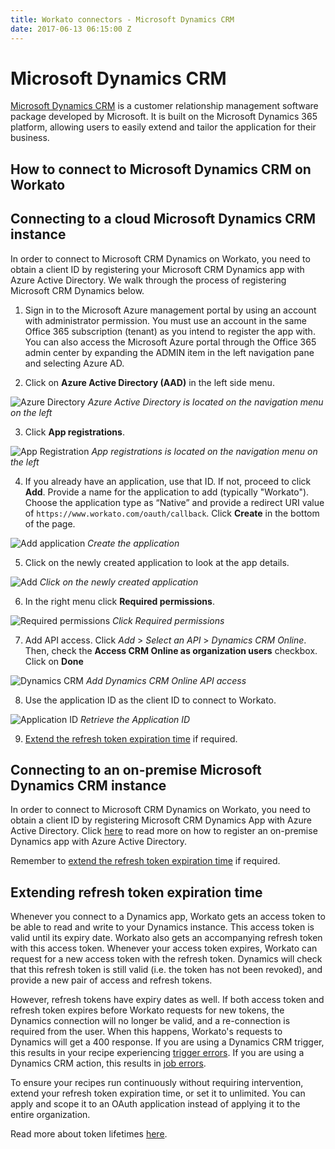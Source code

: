 ```yaml
---
title: Workato connectors - Microsoft Dynamics CRM
date: 2017-06-13 06:15:00 Z
---
```


# Microsoft Dynamics CRM
[Microsoft Dynamics CRM](https://dynamics.microsoft.com/en-us/) is a customer relationship management software package developed by Microsoft. It is built on the Microsoft Dynamics 365 platform, allowing users to easily extend and tailor the application for their business.

## How to connect to Microsoft Dynamics CRM on Workato

## Connecting to a cloud Microsoft Dynamics CRM instance
In order to connect to Microsoft CRM Dynamics on Workato, you need to obtain a client ID by registering your Microsoft CRM Dynamics app with Azure Active Directory. We walk through the process of registering Microsoft CRM Dynamics below.

1. Sign in to the Microsoft Azure management portal by using an account with administrator permission. You must use an account in the same Office 365 subscription (tenant) as you intend to register the app with. You can also access the Microsoft Azure portal through the Office 365 admin center by expanding the ADMIN item in the left navigation pane and selecting Azure AD.

2. Click on **Azure Active Directory (AAD)** in the left side menu.

![Azure Directory](/assets/images/connectors/microsoft-dynamics-CRM/azure-directory.png)
*Azure Active Directory is located on the navigation menu on the left*

3. Click **App registrations**.

![App Registration](/assets/images/connectors/microsoft-dynamics-CRM/app-registrations.png)
*App registrations is located on the navigation menu on the left*

4. If you already have an application, use that ID. If not, proceed to click **Add**. Provide a name for the application to add (typically "Workato"). Choose the application type as “Native” and provide a redirect URI value of `https://www.workato.com/oauth/callback`. Click **Create** in the bottom of the page.

![Add application](/assets/images/connectors/microsoft-dynamics-CRM/add.gif)
*Create the application*

5. Click on the newly created application to look at the app details.

![Add](/assets/images/connectors/microsoft-dynamics-CRM/click-on-app.png)
*Click on the newly created application*

6. In the right menu click **Required permissions**.

![Required permissions](/assets/images/connectors/microsoft-dynamics-CRM/permission.png)
*Click Required permissions*

7. Add API access. Click *Add* > *Select an API* > *Dynamics CRM Online*. Then, check the **Access CRM Online as organization users** checkbox. Click on **Done**

![Dynamics CRM](/assets/images/connectors/microsoft-dynamics-CRM/dynamics.gif)
*Add Dynamics CRM Online API access*

8. Use the application ID as the client ID to connect to Workato.

![Application ID](/assets/images/connectors/microsoft-dynamics-CRM/application.png)
*Retrieve the Application ID*

9. [Extend the refresh token expiration time](#extending-refresh-token-expiration-time) if required.

## Connecting to an on-premise Microsoft Dynamics CRM instance
In order to connect to Microsoft CRM Dynamics on Workato, you need to obtain a client ID by registering Microsoft CRM Dynamics App with Azure Active Directory. Click [here](https://technet.microsoft.com/itpro/powershell/windows/adfs/add-adfsclient) to read more on how to register an on-premise Dynamics app with Azure Active Directory.

Remember to [extend the refresh token expiration time](#extending-refresh-token-expiration-time) if required.

## Extending refresh token expiration time
Whenever you connect to a Dynamics app, Workato gets an access token to be able to read and write to your Dynamics instance. This access token is valid until its expiry date. Workato also gets an accompanying refresh token with this access token. Whenever your access token expires, Workato can request for a new access token with the refresh token. Dynamics will check that this refresh token is still valid (i.e. the token has not been revoked), and provide a new pair of access and refresh tokens.

However, refresh tokens have expiry dates as well. If both access token and refresh token expires before Workato requests for new tokens, the Dynamics connection will no longer be valid, and a re-connection is required from the user. When this happens, Workato's requests to Dynamics will get a 400 response. If you are using a Dynamics CRM trigger, this results in your recipe experiencing [trigger errors](/recipes/error-notifications.md#trigger-errors). If you are using a Dynamics CRM action, this results in [job errors](/recipes/error-notifications.md#action-errors).

To ensure your recipes run continuously without requiring intervention, extend your refresh token expiration time, or set it to unlimited. You can apply and scope it to an OAuth application instead of applying it to the entire organization.

Read more about token lifetimes [here](https://docs.microsoft.com/en-us/azure/active-directory/active-directory-configurable-token-lifetimes).
